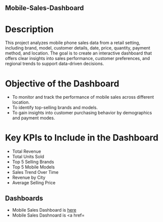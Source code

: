 ## Mobile-Sales-Dashboard
# Description
This project analyzes mobile phone sales data from a retail setting, including brand, model, customer details, date, price, quantity, payment method, and location. The goal is to create an interactive dashboard that offers clear insights into sales performance, customer preferences, and regional trends to support data-driven decisions.
# Objective of the Dashboard
- To monitor and track the performance of mobile sales across different location.
- To identify top-selling brands and models.
- To gain insights into customer purchasing behavior by demographics and payment modes.
# Key KPIs to Include in the Dashboard
- Total Revenue
- Total Units Sold
- Top 5 Selling Brands
- Top 5 Mobile Models
- Sales Trend Over Time
- Revenue by City
- Average Selling Price

## Dashboards
- Mobile Sales Dashboard is <a href="https://github.com/RasikaGhodke/Mobile-Sales-Dashboard/blob/main/Screenshot%20(265).png"> here </a>
- Mobile Sales Dashnoard is <a href=
